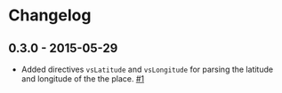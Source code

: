 # Changelog

## 0.3.0 - 2015-05-29
- Added directives `vsLatitude` and `vsLongitude` for parsing the latitude and longitude of the the place. [#1](https://github.com/vskosp/vsGoogleAutocomplete/issues/1)
